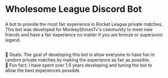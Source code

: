 <h1 align="left">Wholesome League Discord Bot</h1>

###

<p align="left">A bot to provide the most fair experience in Rocket League private matches. This bot was developed for MonkeyShinesTv's community to meet new friends and have a fair experience no matter if you are bronze or supersonic legend.</p>

###

<h2 align="left"></h2>

###

<p align="left">🎯 Goals: The goal of developing this bot is allow everyone to have fun in random private matches by making the experience as fair as possible.<br>🎲 Fun fact: I have spent over 1.5 years developing and tuning the bot to allow the best experiences possible.</p>

###

<h2 align="left"></h2>

###

<div align="left">
</div>

###
